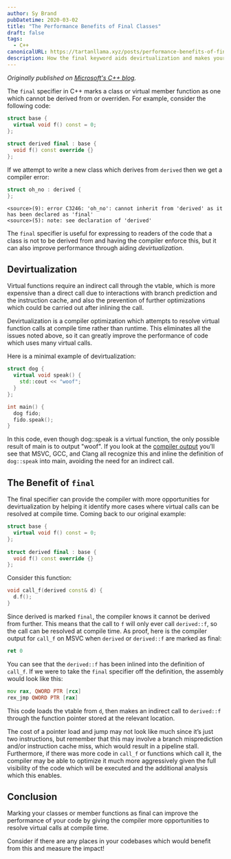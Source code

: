 ```yaml
---
author: Sy Brand
pubDatetime: 2020-03-02
title: "The Performance Benefits of Final Classes"
draft: false
tags:
  - C++
canonicalURL: https://tartanllama.xyz/posts/performance-benefits-of-final-classes
description: How the final keyword aids devirtualization and makes your code faster
---
```


_Originally published on [Microsoft's C++ blog](https://devblogs.microsoft.com/cppblog/cpp23-deducing-this/)._

The `final` specifier in C++ marks a class or virtual member function as one which cannot be derived from or overriden. For example, consider the following code: 

```cpp
struct base { 
  virtual void f() const = 0; 
}; 
 
struct derived final : base { 
  void f() const override {} 
};
```

If we attempt to write a new class which derives from `derived` then we get a compiler error: 

```cpp
struct oh_no : derived { 
};
```

```
<source>(9): error C3246: 'oh_no': cannot inherit from 'derived' as it has been declared as 'final'
<source>(5): note: see declaration of 'derived'
```

The `final` specifier is useful for expressing to readers of the code that a class is not to be derived from and having the compiler enforce this, but it can also improve performance through aiding _devirtualization_. 

## Devirtualization 

Virtual functions require an indirect call through the vtable, which is more expensive than a direct call due to interactions with branch prediction and the instruction cache, and also the prevention of further optimizations which could be carried out after inlining the call.  

Devirtualization is a compiler optimization which attempts to resolve virtual function calls at compile time rather than runtime. This eliminates all the issues noted above, so it can greatly improve the performance of code which uses many virtual calls.

Here is a minimal example of devirtualization: 

```cpp
struct dog { 
  virtual void speak() { 
    std::cout << "woof"; 
  } 
}; 

int main() { 
  dog fido; 
  fido.speak(); 
}
```

In this code, even though dog::speak is a virtual function, the only possible result of main is to output "woof". If you look at the [compiler output](https://godbolt.org/z/_ZJqvN) you’ll see that MSVC, GCC, and Clang all recognize this and inline the definition of `dog::speak` into main, avoiding the need for an indirect call. 

## The Benefit of `final`

The final specifier can provide the compiler with more opportunities for devirtualization by helping it identify more cases where virtual calls can be resolved at compile time. Coming back to our original example: 

```cpp
struct base { 
  virtual void f() const = 0; 
}; 
 
struct derived final : base { 
  void f() const override {} 
};
```

Consider this function: 

```cpp
void call_f(derived const& d) { 
  d.f(); 
}
```

Since derived is marked `final`, the compiler knows it cannot be derived from further. This means that the call to `f` will only ever call `derived::f`, so the call can be resolved at compile time. As proof, here is the compiler output for `call_f` on MSVC when `derived` or `derived::f` are marked as final: 

```asm
ret 0 
```

You can see that the `derived::f` has been inlined into the definition of `call_f`. If we were to take the `final` specifier off the definition, the assembly would look like this: 

```asm
mov rax, QWORD PTR [rcx] 
rex_jmp QWORD PTR [rax]
```

This code loads the vtable from `d`, then makes an indirect call to `derived::f` through the function pointer stored at the relevant location. 

The cost of a pointer load and jump may not look like much since it’s just two instructions, but remember that this may involve a branch misprediction and/or instruction cache miss, which would result in a pipeline stall. Furthermore, if there was more code in `call_f` or functions which call it, the compiler may be able to optimize it much more aggressively given the full visibility of the code which will be executed and the additional analysis which this enables. 

## Conclusion 

Marking your classes or member functions as final can improve the performance of your code by giving the compiler more opportunities to resolve virtual calls at compile time. 

Consider if there are any places in your codebases which would benefit from this and measure the impact!  